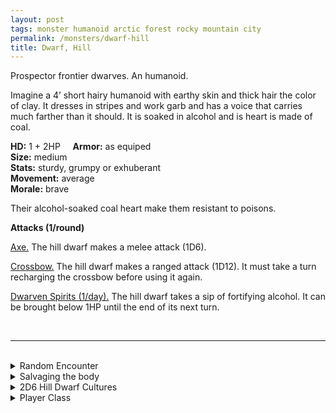 ```yaml
---
layout: post
tags: monster humanoid arctic forest rocky mountain city
permalink: /monsters/dwarf-hill
title: Dwarf, Hill
---
```


Prospector frontier dwarves. An humanoid.

Imagine a 4’ short hairy humanoid with earthy skin and thick hair the color of clay. It dresses in stripes and work garb and has a voice that carries much farther than it should. It is soaked in alcohol and is heart is made of coal.

**HD:** 1 + 2HP  &nbsp; &nbsp;  **Armor:** as equiped <br>
**Size:** medium <br>
**Stats:** sturdy, grumpy or exhuberant<br>
**Movement:** average <br>
**Morale:** brave <br>

Their alcohol-soaked coal heart make them resistant to poisons.

**Attacks (1/round)**

<ins>Axe.</ins> The hill dwarf makes a melee attack (1D6).

<ins>Crossbow.</ins> The hill dwarf  makes a ranged attack (1D12). It must take a turn recharging the crossbow before using it again.

<ins>Dwarven Spirits (1/day).</ins> The hill dwarf takes a sip of fortifying alcohol. It can be brought below 1HP until the end of its next turn.

<br>

---

<br> 

<details markdown="1">
<summary>Random Encounter</summary>

1. **Monster:** roll 1D6:
    1. <ins>Dwarven Party:</ins> 3D4 hill dwarves & 1 veteran (x3 HP)
    1. <ins>Rangers:</ins> 1D8 hill dwarves & 1D4 [blunderbuss](https://saltygoo.github.io/monsters/soldier)
    1. <ins>Miners:</ins> 1D6 hill dwarves & 1D6 [goons](https://saltygoo.github.io/monsters/goons) & 1 [sapper](https://saltygoo.github.io/monsters/soldier)
    1. <ins>Slayers:</ins> 1D6 hill dwarves &1D6 [spiked madmen](https://saltygoo.github.io/monsters/warrior)
1. **Lair:** A well tended hovel with an adjacent workshop. <br>	&nbsp; OR <br>	**Omen:** Loud laughter.
1. **Spoor:** An orderly, recently left camp site.
1. **Tracks:** Holes made from rock climbing gear.
1. **Trace:** A lost barrel of dwarven ale.
1. **Trace:** Prospector notice.
</details>

<details markdown="1">
<summary>Salvaging the body</summary>

You find the monster's weapons and ... (Roll as many times as the HD of the monster)

1. Nothing.
1. Small barel of beer.
1. Flask of strong spirits.
1. Pitons.
1. 1D6x10' of rope
1. Unrefined ore (valueable)

You could also extract their coal crystal heart, which is highly valuable to the dwarf's clan.

<span class="alchemy">**Coal Crystal**. Contains the soul of a hill dwarf. Can burn for a full month. Can be corrupted to make a [dark crystal](https://saltygoo.github.io/monsters/dwarf-dvergr).</span>

</details>

<details markdown="1">
<summary>2D6 Hill Dwarf Cultures</summary>

Combine the result of both tables to get the broad lines of this humanoid culture in this part of the world.

**Cultures**
1. The ones that recently moved in in search of a new ore vein.
1. The ones that run the foundry up the hill.
1. The ones that run this huge brewery.
1. The ones that run the local mine.
1. The ones that are archaeologists from far away.
1. The ones that are landless monster slayers.

**Features**
1. They are always drunk.
1. They are exiles from a ancient mountain dwarf civilization.
1. This land used to be their clan’s, but monsters chased them out.
1. The feys are at war against them. They have a lot of cold iron because of that.
1. They travel on the back of lumbering beasts.
1. They worship a giant earth elemental.

</details>

<details markdown="1">
<summary>Player Class</summary>
Play as a [dwarf](https://saltygoo.github.io/class/specialist/dwarf)! 
</details>
